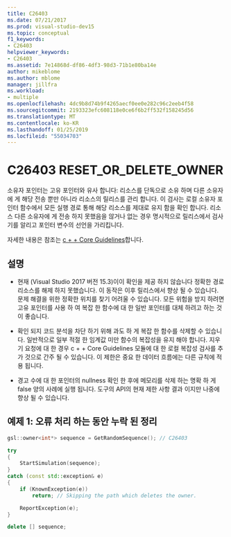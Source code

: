 ```yaml
---
title: C26403
ms.date: 07/21/2017
ms.prod: visual-studio-dev15
ms.topic: conceptual
f1_keywords:
- C26403
helpviewer_keywords:
- C26403
ms.assetid: 7e14868d-df86-4df3-98d3-71b1e80ba14e
author: mikeblome
ms.author: mblome
manager: jillfra
ms.workload:
- multiple
ms.openlocfilehash: 4dc9b8d74b9f4265aecf0ee0e282c96c2eeb4f58
ms.sourcegitcommit: 2193323efc608118e0ce6f6b2ff532f158245d56
ms.translationtype: MT
ms.contentlocale: ko-KR
ms.lasthandoff: 01/25/2019
ms.locfileid: "55034703"
---
```

# <a name="c26403-resetordeleteowner"></a>C26403 RESET_OR_DELETE_OWNER
소유자 포인터는 고유 포인터와 유사 합니다: 리소스를 단독으로 소유 하며 다른 소유자에 게 해당 전송 뿐만 아니라 리소스의 릴리스를 관리 합니다. 이 검사는 로컬 소유자 포인터 함수에서 모든 실행 경로 통해 해당 리소스를 제대로 유지 함을 확인 합니다. 리소스 다른 소유자에 게 전송 하지 못했음을 않거나 없는 경우 명시적으로 릴리스에서 검사기를 알리고 포인터 변수의 선언을 가리킵니다.

자세한 내용은 참조는 [c + + Core Guidelines](http://github.com/isocpp/CppCoreGuidelines/blob/master/CppCoreGuidelines.md#r-resource-management)합니다.

## <a name="remarks"></a>설명
- 현재 (Visual Studio 2017 버전 15.3)이이 확인을 제공 하지 않습니다 정확한 경로 리소스를 해제 하지 못했습니다. 이 동작은 이후 릴리스에서 향상 될 수 있습니다. 문제 해결을 위한 정확한 위치를 찾기 어려울 수 있습니다. 모든 위험을 방지 하려면 고유 포인터를 사용 하 여 복잡 한 함수에 대 한 일반 포인터를 대체 하려고 하는 것이 좋습니다.

- 확인 되지 코드 분석을 차단 하기 위해 과도 하 게 복잡 한 함수를 삭제할 수 있습니다. 일반적으로 일부 적절 한 임계값 미만 함수의 복잡성을 유지 해야 합니다. 지우기 요청에 대 한 경우 c + + Core Guidelines 모듈에 대 한 로컬 복잡성 검사를 추가 것으로 간주 될 수 있습니다. 이 제한은 중요 한 데이터 흐름에는 다른 규칙에 적용 됩니다.

- 경고 수에 대 한 포인터의 nullness 확인 한 후에 메모리를 삭제 하는 명확 하 게 false 양의 사례에 실행 됩니다. 도구의 API의 현재 제한 사항 결과 이지만 나중에 향상 될 수 있습니다.

## <a name="example-1-missing-cleanup-during-error-handling"></a>예제 1: 오류 처리 하는 동안 누락 된 정리
```cpp
gsl::owner<int*> sequence = GetRandomSequence(); // C26403

try
{
    StartSimulation(sequence);
}
catch (const std::exception& e)
{
    if (KnownException(e))
        return; // Skipping the path which deletes the owner.

    ReportException(e);
}

delete [] sequence;
```
